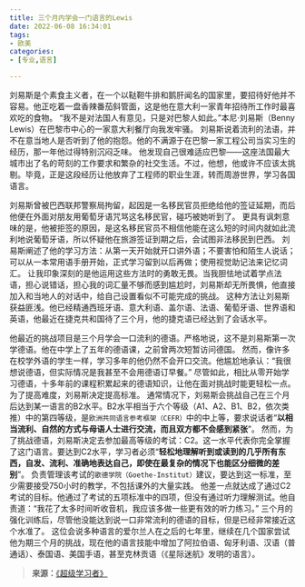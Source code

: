 ```yaml
---
title: 三个月内学会一门语言的Lewis
date: 2022-06-08 16:34:01
tags:
- 欧美
categories:
- [专业,语言]

---
```


刘易斯是个素食主义者，在一个以鞑靼牛排和鹅肝闻名的国家里，要招待好他并不容易。他正吃着一盘香辣番茄斜管面，这是他在意大利一家青年招待所工作时最喜欢吃的食物。
“我不是对法国人有意见，只是对巴黎人如此。”本尼·刘易斯（Benny Lewis）在巴黎市中心的一家意大利餐厅向我发牢骚。
刘易斯说着流利的法语，并不在意当地人是否听到了他的抱怨。他的不满源于在巴黎一家工程公司当实习生的经历，那一年他过得特别沉闷乏味。
他发现自己很难适应巴黎——这座法国最大城市出了名的苛刻的工作要求和繁杂的社交生活。不过，他想，他或许不应该太挑剔。毕竟，正是这段经历让他放弃了工程师的职业生涯，转而周游世界，学习各国语言。
<!--more-->
刘易斯曾被巴西联邦警察局拘留，起因是一名移民官员拒绝给他的签证延期，而后他便在外面对朋友用葡萄牙语咒骂这名移民官，碰巧被她听到了。
更具有讽刺意味的是，他被拒签的原因，是这名移民官员不相信他能在这么短的时间内就如此流利地说葡萄牙语，所以怀疑他在旅游签证到期之后，会试图非法移民到巴西。
刘易斯阐述了他的学习方法：从第一天开始就开口讲外语；不要害怕和陌生人说话；可以从一本常用语手册开始，正式学习留到以后再做；使用视觉助记法来记忆词汇。
让我印象深刻的是他运用这些方法时的勇敢无畏。当我胆怯地试着学点法语，担心说错话，担心我的词汇量不够而感到尴尬时，刘易斯却无所畏惧，他直接加入和当地人的对话中，给自己设置看似不可能完成的挑战。
这种方法让刘易斯获益匪浅。他已经精通西班牙语、意大利语、盖尔语、法语、葡萄牙语、世界语和英语，他最近在捷克共和国待了三个月，他的捷克语已经达到了会话水平。

他最近的挑战项目是三个月学会一口流利的德语。严格地说，这不是刘易斯第一次学德语。他在中学上了五年的德语课，之前曾两次短暂访问德国。
然而，像许多在校学外语的学生一样，学习多年的他仍然不会开口交流。他尴尬地承认：“我很想说德语，但实际情况是我甚至不会用德语订早餐。”
尽管如此，相比从零开始学习德语，十多年前的课程积累起来的德语知识，让他在面对挑战时能更轻松一点。为了提高难度，刘易斯决定提高标准。
通常情况下，刘易斯会挑战自己在三个月后达到某一语言的B2水平。B2水平相当于六个等级（A1、A2、B1、B2，依次类推）中的第四等级，是`欧洲共同语言参考框架（CEFR）`中的中上等，要求说话者“**以相当流利、自然的方式与母语人士进行交流，而且双方都不会感到紧张**”。
然而，为了挑战德语，刘易斯决定去参加最高等级的考试：C2。这一水平代表你完全掌握了这门语言。要达到C2水平，学习者必须“**轻松地理解听到或读到的几乎所有东西，自发、流利、准确地表达自己，即使在最复杂的情况下也能区分细微的差别**”。
负责管理该考试的`歌德学院（Goethe-Institut）`建议，要达到这一标准，至少需要接受750小时的教学，不包括课外的大量实践。
他差一点就达成了通过C2考试的目标。他通过了考试的五项标准中的四项，但没有通过听力理解测试。他自责道：“我花了太多时间听收音机，我应该多做一些更有效的听力练习。”
三个月的强化训练后，尽管他没能达到说一口非常流利的德语的目标，但是已经非常接近这个水准了。
这位会说多种语言的爱尔兰人在之后的七年里，继续在几个国家尝试他为期三个月的挑战，现在他的语言技能中增加了阿拉伯语、匈牙利语、汉语（普通话）、泰国语、美国手语，甚至克林贡语（《星际迷航》发明的语言）。

>**来源：**[《超级学习者》](http://www.sophie-eden.ltd:5171/#/读书/学习/超级学习者)